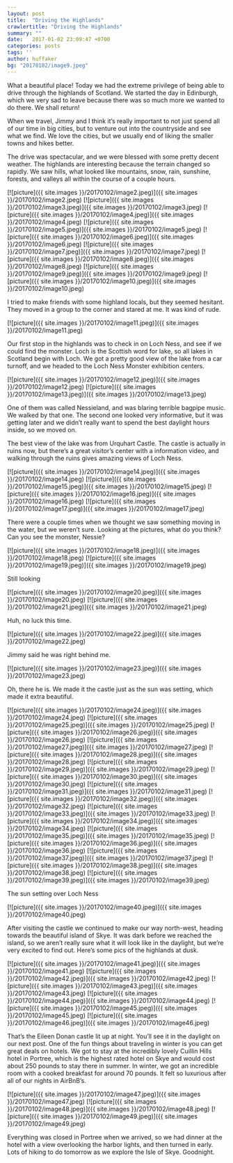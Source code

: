 ```yaml
---
layout: post
title:  "Driving the Highlands"
crawlertitle: "Driving the Highlands"
summary: ""
date:   2017-01-02 23:09:47 +0700
categories: posts
tags: ''
author: huffaker
bg: "20170102/image9.jpeg"
---
```


What a beautiful place! Today we had the extreme privilege of being able to drive through the highlands of Scotland. We started the day in Edinburgh, which we very sad to leave because there was so much more we wanted to do there. We shall return!

When we travel, Jimmy and I think it’s really important to not just spend all of our time in big cities, but to venture out into the countryside and see what we find. We love the cities, but we usually end of liking the smaller towns and hikes better.

The drive was spectacular, and we were blessed with some pretty decent weather. The highlands are interesting because the terrain changed so rapidly. We saw hills, what looked like mountains, snow, rain, sunshine, forests, and valleys all within the course of a couple hours.

[![picture]({{ site.images }}/20170102/image2.jpeg)]({{ site.images }}/20170102/image2.jpeg)
[![picture]({{ site.images }}/20170102/image3.jpeg)]({{ site.images }}/20170102/image3.jpeg)
[![picture]({{ site.images }}/20170102/image4.jpeg)]({{ site.images }}/20170102/image4.jpeg)
[![picture]({{ site.images }}/20170102/image5.jpeg)]({{ site.images }}/20170102/image5.jpeg)
[![picture]({{ site.images }}/20170102/image6.jpeg)]({{ site.images }}/20170102/image6.jpeg)
[![picture]({{ site.images }}/20170102/image7.jpeg)]({{ site.images }}/20170102/image7.jpeg)
[![picture]({{ site.images }}/20170102/image8.jpeg)]({{ site.images }}/20170102/image8.jpeg)
[![picture]({{ site.images }}/20170102/image9.jpeg)]({{ site.images }}/20170102/image9.jpeg)
[![picture]({{ site.images }}/20170102/image10.jpeg)]({{ site.images }}/20170102/image10.jpeg)

I tried to make friends with some highland locals, but they seemed hesitant. They moved in a group to the corner and stared at me. It was kind of rude.

[![picture]({{ site.images }}/20170102/image11.jpeg)]({{ site.images }}/20170102/image11.jpeg)

Our first stop in the highlands was to check in on Loch Ness, and see if we could find the monster. Loch is the Scottish word for lake, so all lakes in Scotland begin with Loch. We got a pretty good view of the lake from a car turnoff, and we headed to the Loch Ness Monster exhibition centers.

[![picture]({{ site.images }}/20170102/image12.jpeg)]({{ site.images }}/20170102/image12.jpeg)
[![picture]({{ site.images }}/20170102/image13.jpeg)]({{ site.images }}/20170102/image13.jpeg)

One of them was called Nessieland, and was blaring terrible bagpipe music. We walked by that one. The second one looked very informative, but it was getting later and we didn’t really want to spend the best daylight hours inside, so we moved on.

The best view of the lake was from Urquhart Castle. The castle is actually in ruins now, but there’s a great visitor’s center with a information video, and walking through the ruins gives amazing views of Loch Ness.

[![picture]({{ site.images }}/20170102/image14.jpeg)]({{ site.images }}/20170102/image14.jpeg)
[![picture]({{ site.images }}/20170102/image15.jpeg)]({{ site.images }}/20170102/image15.jpeg)
[![picture]({{ site.images }}/20170102/image16.jpeg)]({{ site.images }}/20170102/image16.jpeg)
[![picture]({{ site.images }}/20170102/image17.jpeg)]({{ site.images }}/20170102/image17.jpeg)

There were a couple times when we thought we saw something moving in the water, but we weren’t sure. Looking at the pictures, what do you think? Can you see the monster, Nessie?

[![picture]({{ site.images }}/20170102/image18.jpeg)]({{ site.images }}/20170102/image18.jpeg)
[![picture]({{ site.images }}/20170102/image19.jpeg)]({{ site.images }}/20170102/image19.jpeg)

Still looking

[![picture]({{ site.images }}/20170102/image20.jpeg)]({{ site.images }}/20170102/image20.jpeg)
[![picture]({{ site.images }}/20170102/image21.jpeg)]({{ site.images }}/20170102/image21.jpeg)

Huh, no luck this time.

[![picture]({{ site.images }}/20170102/image22.jpeg)]({{ site.images }}/20170102/image22.jpeg)

Jimmy said he was right behind me.

[![picture]({{ site.images }}/20170102/image23.jpeg)]({{ site.images }}/20170102/image23.jpeg)

Oh, there he is.
We made it the castle just as the sun was setting, which made it extra beautiful. 

[![picture]({{ site.images }}/20170102/image24.jpeg)]({{ site.images }}/20170102/image24.jpeg)
[![picture]({{ site.images }}/20170102/image25.jpeg)]({{ site.images }}/20170102/image25.jpeg)
[![picture]({{ site.images }}/20170102/image26.jpeg)]({{ site.images }}/20170102/image26.jpeg)
[![picture]({{ site.images }}/20170102/image27.jpeg)]({{ site.images }}/20170102/image27.jpeg)
[![picture]({{ site.images }}/20170102/image28.jpeg)]({{ site.images }}/20170102/image28.jpeg)
[![picture]({{ site.images }}/20170102/image29.jpeg)]({{ site.images }}/20170102/image29.jpeg)
[![picture]({{ site.images }}/20170102/image30.jpeg)]({{ site.images }}/20170102/image30.jpeg)
[![picture]({{ site.images }}/20170102/image31.jpeg)]({{ site.images }}/20170102/image31.jpeg)
[![picture]({{ site.images }}/20170102/image32.jpeg)]({{ site.images }}/20170102/image32.jpeg)
[![picture]({{ site.images }}/20170102/image33.jpeg)]({{ site.images }}/20170102/image33.jpeg)
[![picture]({{ site.images }}/20170102/image34.jpeg)]({{ site.images }}/20170102/image34.jpeg)
[![picture]({{ site.images }}/20170102/image35.jpeg)]({{ site.images }}/20170102/image35.jpeg)
[![picture]({{ site.images }}/20170102/image36.jpeg)]({{ site.images }}/20170102/image36.jpeg)
[![picture]({{ site.images }}/20170102/image37.jpeg)]({{ site.images }}/20170102/image37.jpeg)
[![picture]({{ site.images }}/20170102/image38.jpeg)]({{ site.images }}/20170102/image38.jpeg)
[![picture]({{ site.images }}/20170102/image39.jpeg)]({{ site.images }}/20170102/image39.jpeg)

The sun setting over Loch Ness

[![picture]({{ site.images }}/20170102/image40.jpeg)]({{ site.images }}/20170102/image40.jpeg)

After visiting the castle we continued to make our way north-west, heading towards the beautiful island of Skye. It was dark before we reached the island, so we aren’t really sure what it will look like in the daylight, but we’re very excited to find out.
Here’s some pics of the highlands at dusk.

[![picture]({{ site.images }}/20170102/image41.jpeg)]({{ site.images }}/20170102/image41.jpeg)
[![picture]({{ site.images }}/20170102/image42.jpeg)]({{ site.images }}/20170102/image42.jpeg)
[![picture]({{ site.images }}/20170102/image43.jpeg)]({{ site.images }}/20170102/image43.jpeg)
[![picture]({{ site.images }}/20170102/image44.jpeg)]({{ site.images }}/20170102/image44.jpeg)
[![picture]({{ site.images }}/20170102/image45.jpeg)]({{ site.images }}/20170102/image45.jpeg)
[![picture]({{ site.images }}/20170102/image46.jpeg)]({{ site.images }}/20170102/image46.jpeg)

That’s the Eileen Donan castle lit up at night. You’ll see it in the daylight on our next post.
One of the fun things about traveling in winter is you can get great deals on hotels. We got to stay at the incredibly lovely Cuillin Hills hotel in Portree, which is the highest rated hotel on Skye and would cost about 250 pounds to stay there in summer. In winter, we got an incredible room with a cooked breakfast for around 70 pounds. It felt so luxurious after all of our nights in AirBnB’s. 

[![picture]({{ site.images }}/20170102/image47.jpeg)]({{ site.images }}/20170102/image47.jpeg)
[![picture]({{ site.images }}/20170102/image48.jpeg)]({{ site.images }}/20170102/image48.jpeg)
[![picture]({{ site.images }}/20170102/image49.jpeg)]({{ site.images }}/20170102/image49.jpeg)

Everything was closed in Portree when we arrived, so we had dinner at the hotel with a view overlooking the harbor lights, and then turned in early. Lots of hiking to do tomorrow as we explore the Isle of Skye.
Goodnight.
